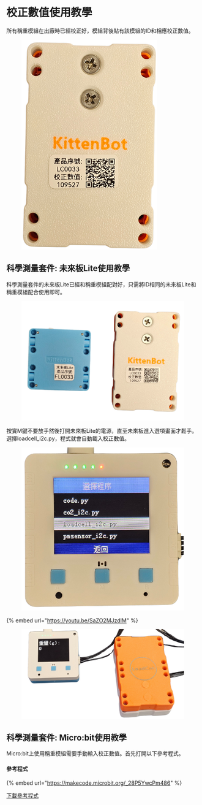 # 校正數值使用教學

所有稱重模組在出廠時已經校正好，模組背後貼有該模組的ID和相應校正數值。

<figure><img src="../../../.gitbook/assets/loadcell_calibrate1.png" alt=""><figcaption></figcaption></figure>

## 科學測量套件: 未來板Lite使用教學

科學測量套件的未來板Lite已經和稱重模組配對好，只需將ID相同的未來板Lite和稱重模組配合使用即可。

<figure><img src="../../../.gitbook/assets/loadcell_calibrate_fl.png" alt=""><figcaption></figcaption></figure>

按實M鍵不要放手然後打開未來板Lite的電源，直至未來板進入選項畫面才鬆手。選擇loadcell\_i2c.py，程式就會自動載入校正數值。

<figure><img src="../../../.gitbook/assets/loadcell_program.png" alt=""><figcaption></figcaption></figure>



{% embed url="https://youtu.be/SaZO2MJzdlM" %}

<figure><img src="../../../.gitbook/assets/loadcell_display.png" alt=""><figcaption></figcaption></figure>

## 科學測量套件: Micro:bit使用教學

Micro:bit上使用稱重模組需要手動輸入校正數值。首先打開以下參考程式。

#### 參考程式

{% embed url="https://makecode.microbit.org/_28P5YwcPm486" %}

[下載參考程式](https://makecode.microbit.org/_28P5YwcPm486)
